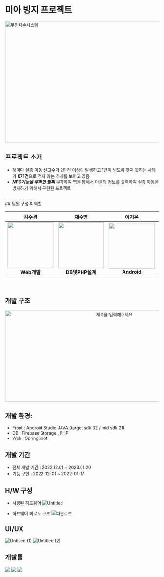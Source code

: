 # **미아 빙지 프로젝트**
<img src="https://github.com/user-attachments/assets/cffbe5fc-a92b-4007-ac42-f88cd5554aad" alt ="무인파손시스템" width = "600" height="400">

## 프로젝트 소개
- 해마다 실종 아동 신고수가 2만건 이상이 발생하고 1년이 넘도록 찾지 못하는 사례가 **871건**으로 적지 않는 추세를 보이고 있음
-  ***NFC기능을 부착한 팔찌*** 부착하여 앱을 통해서 아동의 정보를 출력하여 실종 아동을 방지하기 위해서 구현된 프로젝트

</br>
## 팀원 구성 & 역할
<div align="center">


| **김수겸** | **채수명** | **이지은** | **조형석** |
| :------: |  :------: | :------: | :------: |
| <img src="https://github.com/user-attachments/assets/e553fca2-ffae-421f-8e77-bed2e1a7bf32" height=150 width=150> <br/>  **Web개발** | <img src="https://github.com/user-attachments/assets/c1d237ad-1685-44a5-b476-b0da86dcdaef" height=150 width=150> <br/> **DB및PHP설계** |<img src="https://github.com/user-attachments/assets/0ce22f69-4444-4923-85c2-896217f7dcc5" height=150 width=150> <br/> **Android**| <img src="https://github.com/user-attachments/assets/5abd2834-0221-477f-a75e-ee580d22c1f0" height=150 width=150> <br/> **Android**|

</div>
<br>

## 개발 구조
<div align="center">
  <img src="https://github.com/user-attachments/assets/f731225f-c12c-4e32-bcf8-b08dc807b679" alt="제목을 입력해주세요" width="700" height="300">
</div>

## 개발 환경:
- Front : Android Studio JAVA (target sdk 32 / mid sdk 21)
- DB :  Firebase Storage , PHP 
- Web : Springboot

## 개발 기간 
- 전체 개발 기간 : 2022.12.01 ~ 2023.01.20
- 기능 구현 : 2022-12-01 ~ 2022-01-17

## H/W 구성
- 사용된 하드웨어
 ![Untitled](https://github.com/user-attachments/assets/aae4b825-618c-42b0-8ba9-4d790341c890)
  
- 하드웨어 회로도 구조
 ![다운로드](https://github.com/user-attachments/assets/e3a8d5f7-e481-4477-b7e7-647b202d947c)

## UI/UX
![Untitled (1)](https://github.com/user-attachments/assets/2d51f0b7-94b5-4870-9e80-1e738957fbe7)
![Untitled (2)](https://github.com/user-attachments/assets/c6735fae-cde6-41ea-92ce-74db74ab85c5)




## 개발툴
<img src="https://img.shields.io/badge/Android Studio-3DDC84?style=flat-square&logo=Android Studio&logoColor=white"/> <img src="https://img.shields.io/badge/java-007396?style=flat-square&logo=java&logoColor=white"/>
<img src="https://img.shields.io/badge/Firebase-FFCA28?style=flat-square&logo=firebase&logoColor=white"/>
